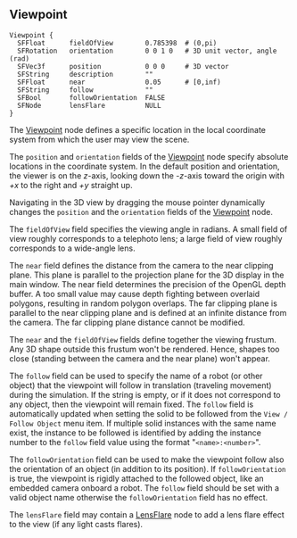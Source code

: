 ## Viewpoint

```
Viewpoint {
  SFFloat      fieldOfView        0.785398  # (0,pi)
  SFRotation   orientation        0 0 1 0   # 3D unit vector, angle (rad)
  SFVec3f      position           0 0 0     # 3D vector
  SFString     description        ""
  SFFloat      near               0.05      # [0,inf)
  SFString     follow             ""
  SFBool       followOrientation  FALSE
  SFNode       lensFlare          NULL
}
```

The [Viewpoint](#viewpoint) node defines a specific location in the local
coordinate system from which the user may view the scene.

The `position` and `orientation` fields of the [Viewpoint](#viewpoint) node
specify absolute locations in the coordinate system. In the default position and
orientation, the viewer is on the *z*-axis, looking down the *-z*-axis toward
the origin with *+x* to the right and *+y* straight up.

Navigating in the 3D view by dragging the mouse pointer dynamically changes the
`position` and the `orientation` fields of the [Viewpoint](#viewpoint) node.

The `fieldOfView` field specifies the viewing angle in radians. A small field of
view roughly corresponds to a telephoto lens; a large field of view roughly
corresponds to a wide-angle lens.

The `near` field defines the distance from the camera to the near clipping
plane. This plane is parallel to the projection plane for the 3D display in the
main window. The near field determines the precision of the OpenGL depth buffer.
A too small value may cause depth fighting between overlaid polygons, resulting
in random polygon overlaps. The far clipping plane is parallel to the near
clipping plane and is defined at an infinite distance from the camera. The far
clipping plane distance cannot be modified.

The `near` and the `fieldOfView` fields define together the viewing frustum. Any
3D shape outside this frustum won't be rendered. Hence, shapes too close
(standing between the camera and the near plane) won't appear.

The `follow` field can be used to specify the name of a robot (or other object)
that the viewpoint will follow in translation (traveling movement) during the simulation. If the string is
empty, or if it does not correspond to any object, then the viewpoint will
remain fixed. The `follow` field is automatically updated when setting the solid
to be followed from the `View / Follow Object` menu item. If multiple solid
instances with the same name exist, the instance to be followed is identified by
adding the instance number to the `follow` field value using the format
"`<name>:<number>`".

The `followOrientation` field can be used to make the viewpoint follow also the orientation of an object (in addition to its position). If `followOrientation` is true, the viewpoint is rigidly attached to the followed object, like an embedded camera onboard a robot. The `follow` field should be set with a valid object name otherwise the `followOrientation` field has no effect.

The `lensFlare` field may contain a [LensFlare](lensflare.md) node to add a lens flare
effect to the view (if any light casts flares).
